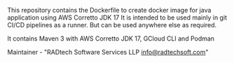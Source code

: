 This repository contains the Dockerfile to create docker image for java application using AWS Corretto JDK 17 It is intended to be used mainly in git CI/CD pipelines as a runner. But can be used anywhere else as required.

It contains Maven 3 with AWS Corretto JDK 17, GCloud CLI and Podman

Maintainer - "RADtech Software Services LLP info@radtechsoft.com"
